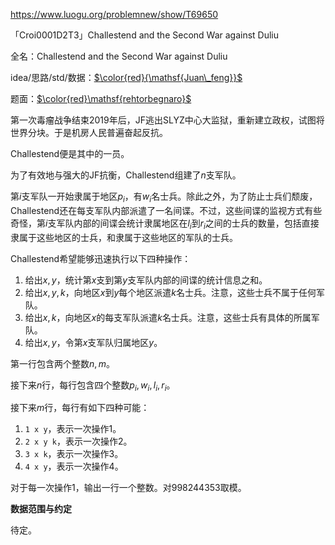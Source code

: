 https://www.luogu.org/problemnew/show/T69650



「Croi0001D2T3」Challestend and the Second War against Duliu



全名：Challestend and the Second War against Duliu

idea/思路/std/数据：[$\color{red}{\mathsf{Juan\_feng}}$](https://www.luogu.org/space/show?uid=66965)

题面：[$\color{red}\mathsf{rehtorbegnaro}$](https://www.luogu.org/space/show?uid=63352)

第一次毒瘤战争结束2019年后，JF逃出SLYZ中心大监狱，重新建立政权，试图将世界分块。于是机房人民普遍奋起反抗。



Challestend便是其中的一员。

为了有效地与强大的JF抗衡，Challestend组建了$n$支军队。

第$i$支军队一开始隶属于地区$p_{i}$，有$w_{i}$名士兵。除此之外，为了防止士兵们颓废，Challestend还在每支军队内部派遣了一名间谍。不过，这些间谍的监视方式有些奇怪，第$i$支军队内部的间谍会统计隶属地区在$l_{i}$到$r_{i}$之间的士兵的数量，包括直接隶属于这些地区的士兵，和隶属于这些地区的军队的士兵。

Challestend希望能够迅速执行以下四种操作：

1. 给出$x,y$，统计第$x$支到第$y$支军队内部的间谍的统计信息之和。
2. 给出$x,y,k$，向地区$x$到$y$每个地区派遣$k$名士兵。注意，这些士兵不属于任何军队。
3. 给出$x,k$，向地区$x$的每支军队派遣$k$名士兵。注意，这些士兵有具体的所属军队。
4. 给出$x,y$，令第$x$支军队归属地区$y$。



第一行包含两个整数$n,m$。

接下来$n$行，每行包含四个整数$p_{i},w_{i},l_{i},r_{i}$。

接下来$m$行，每行有如下四种可能：

1. `1 x y`，表示一次操作$1$。
2. `2 x y k`，表示一次操作$2$。
3. `3 x k`，表示一次操作$3$。
4. `4 x y`，表示一次操作$4$。



对于每一次操作$1$，输出一行一个整数。对$998244353$取模。



__数据范围与约定__

待定。
